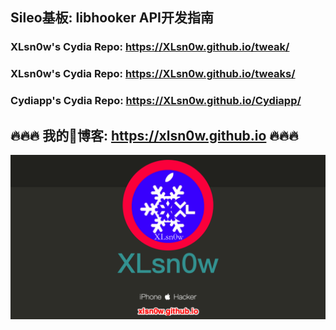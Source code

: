 ## Sileo基板: libhooker API开发指南

### XLsn0w's Cydia Repo: https://XLsn0w.github.io/tweak/
### XLsn0w's Cydia Repo: https://XLsn0w.github.io/tweaks/
### Cydiapp's Cydia Repo: https://XLsn0w.github.io/Cydiapp/

## 🔥🔥🔥 我的博客: https://xlsn0w.github.io 🔥🔥🔥
![](https://github.com/XLsn0w/XLsn0w.github.io/blob/master/favicons/blog.png?raw=true)
